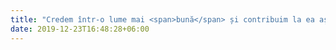 ```yaml
---
title: "Credem într-o lume mai <span>bună</span> și contribuim la ea așa <span>cum putem</span>"
date: 2019-12-23T16:48:28+06:00
---
```

